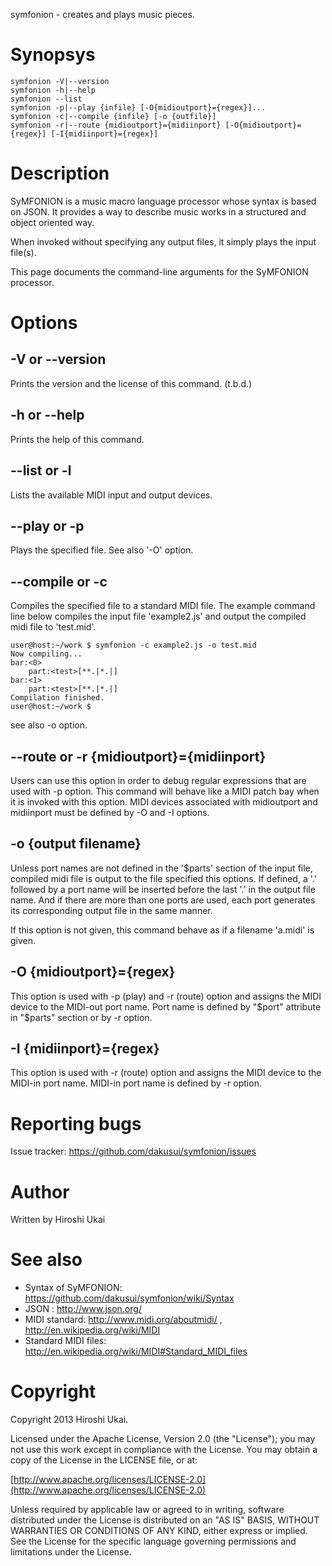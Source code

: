 symfonion - creates and plays music pieces.

# Synopsys
```
symfonion -V|--version
symfonion -h|--help
symfonion --list
symfonion -p|--play {infile} [-O{midioutport}={regex}]... 
symfonion -c|--compile {infile} [-o {outfile}] 
symfonion -r|--route {midioutport}={midiinport} [-O{midioutport}={regex}] [-I{midiinport}={regex}]
```

# Description
SyMFONION is a music macro language processor whose syntax is based on JSON. It provides a way to describe music works in a structured and object oriented way.

When invoked without specifying any output files, it simply plays the input file(s).

This page documents the command-line arguments for the SyMFONION processor.

# Options
## -V or --version
Prints the version and the license of this command.
(t.b.d.)

## -h or --help
Prints the help of this command.

## --list or -l
Lists the available MIDI input and output devices.

## --play or -p
Plays the specified file.
See also '-O' option.

## --compile or -c
Compiles the specified file to a standard MIDI file.
The example command line below compiles the input file 'example2.js' and output the compiled midi file to 'test.mid'.

```console
user@host:~/work $ symfonion -c example2.js -o test.mid
Now compiling...
bar:<0> 
    part:<test>[**.|*.|]
bar:<1> 
    part:<test>[**.|*.|]
Compilation finished.
user@host:~/work $
```
see also -o option.

## --route or -r {midioutport}={midiinport}
Users can use this option in order to debug regular expressions that are used with -p option.
This command will behave like a MIDI patch bay when it is invoked with this option.
MIDI devices associated with midioutport and midiinport must be defined by -O and -I options.

## -o {output filename}
Unless port names are not defined in the '$parts' section of the input file, compiled midi file is output to the file specified this options.
If defined,  a '.' followed by a port name will be inserted before the last '.' in the output file name. And if there are more than one ports are used, each port generates its corresponding output file in the same manner.

If this option is not given, this command behave as if a filename 'a.midi' is given. 

## -O {midioutport}={regex}
This option is used with -p (play) and -r (route) option and assigns the MIDI device to the MIDI-out port name. 
Port name is defined by "$port" attribute in "$parts" section or by -r option. 

## -I {midiinport}={regex}
This option is used with -r (route) option and assigns the MIDI device to the MIDI-in port name. MIDI-in port name is defined by -r option.

# Reporting bugs
Issue tracker: https://github.com/dakusui/symfonion/issues

# Author
Written by Hiroshi Ukai

# See also
* Syntax of SyMFONION: https://github.com/dakusui/symfonion/wiki/Syntax
* JSON : http://www.json.org/
* MIDI standard: http://www.midi.org/aboutmidi/ , http://en.wikipedia.org/wiki/MIDI
* Standard MIDI files: http://en.wikipedia.org/wiki/MIDI#Standard_MIDI_files

# Copyright
Copyright 2013 Hiroshi Ukai.

Licensed under the Apache License, Version 2.0 (the "License");
you may not use this work except in compliance with the License.
You may obtain a copy of the License in the LICENSE file, or at:

  [http://www.apache.org/licenses/LICENSE-2.0](http://www.apache.org/licenses/LICENSE-2.0)

Unless required by applicable law or agreed to in writing, software
distributed under the License is distributed on an "AS IS" BASIS,
WITHOUT WARRANTIES OR CONDITIONS OF ANY KIND, either express or implied.
See the License for the specific language governing permissions and
limitations under the License.